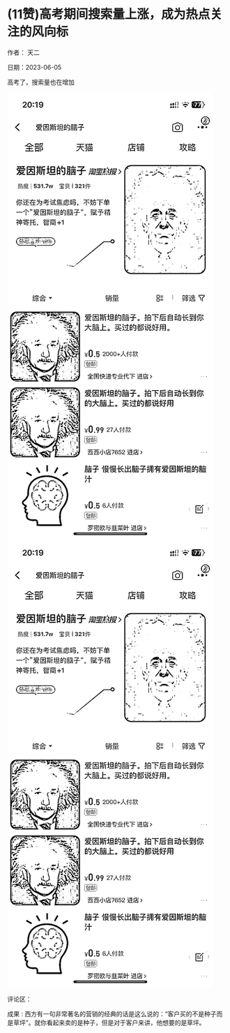 
# (11赞)高考期间搜索量上涨，成为热点关注的风向标

作者：  天二

日期：2023-06-05

高考了，搜索量也在增加

![](img/gaokao-xiangguan_0810.png)![](img/gaokao-xiangguan_0815.png)

评论区：

成果 : 西方有一句非常著名的营销的经典的话是这么说的：“客户买的不是种子而是草坪”。就你看起来卖的是种子，但是对于客户来讲，他想要的是草坪。
